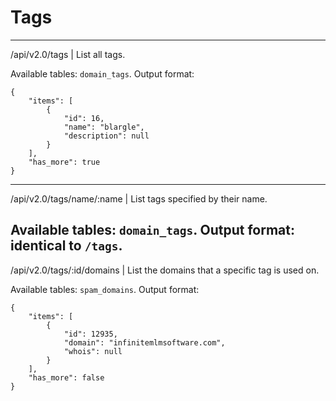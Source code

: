 # Tags

---
/api/v2.0/tags | List all tags.

Available tables: `domain_tags`.
Output format:

    {
        "items": [
            {
                "id": 16,
                "name": "blargle",
                "description": null
            }
        ],
        "has_more": true
    }
---
/api/v2.0/tags/name/:name | List tags specified by their name.

Available tables: `domain_tags`.
Output format: identical to `/tags`.
---
/api/v2.0/tags/:id/domains | List the domains that a specific tag is used on.

Available tables: `spam_domains`.
Output format:

    {
        "items": [
            {
                "id": 12935,
                "domain": "infinitemlmsoftware.com",
                "whois": null
            }
        ],
        "has_more": false
    }